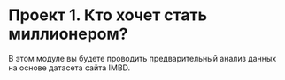 # Проект 1. Кто хочет стать миллионером?

В этом модуле вы будете проводить предварительный анализ данных на основе датасета сайта IMBD.
